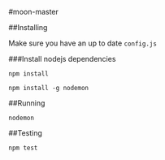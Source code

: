 #moon-master

##Installing

Make sure you have an up to date `config.js`

###Install nodejs dependencies

`npm install`

`npm install -g nodemon`

##Running

`nodemon`

##Testing

`npm test`